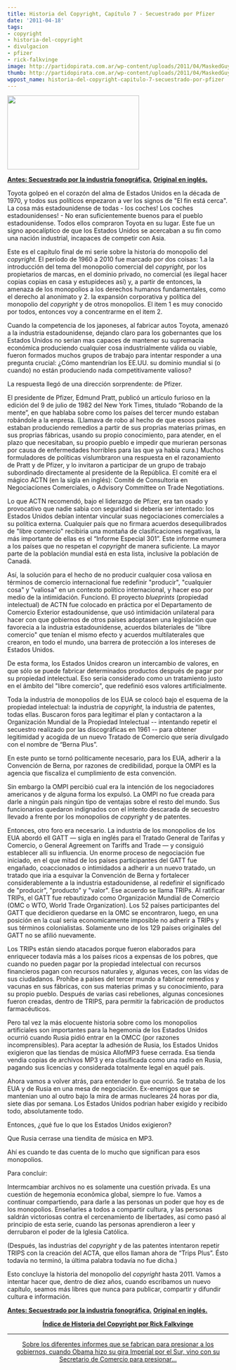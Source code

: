 ```yaml
---
title: Historia del Copyright, Capítulo 7 - Secuestrado por Pfizer
date: '2011-04-18'
tags:
- copyright
- historia-del-copyright
- divulgacion
- pfizer
- rick-falkvinge
image: http://partidopirata.com.ar/wp-content/uploads/2011/04/MaskedGuy-480x270.jpg
thumb: http://partidopirata.com.ar/wp-content/uploads/2011/04/MaskedGuy-480x270.jpg
wppost_name: historia-del-copyright-capitulo-7-secuestrado-por-pfizer
---
```


<a href="http://partidopirata.com.ar/wp-content/uploads/2011/04/MaskedGuy-480x270.jpg"><img class="aligncenter size-medium wp-image-756" title="MaskedGuy-480x270" src="http://partidopirata.com.ar/wp-content/uploads/2011/04/MaskedGuy-480x270-300x168.jpg" alt="" width="300" height="168" /></a>

<strong><a href="http://partido-pirata.blogspot.com/2011/04/historia-del-copyright-parte-6.html">Antes: Secuestrado por la industria fonográfica.</a></strong>
<strong>
</strong>
<strong><a href="http://falkvinge.net/2011/02/17/history-of-copyright-part-7-hijacked-by-pfizer/" target="_blank">Original en inglés.</a></strong>

Toyota golpeó en el corazón del alma de Estados Unidos en la década de 1970, y todos sus políticos enpezaron a ver los signos de "El fin está cerca". La cosa más estadounidense de todas - los coches! Los coches estadounidenses! - No eran suficientemente buenos para el pueblo estadounidense. Todos ellos compraron Toyota en su lugar. Este fue un signo apocalíptico de que los Estados Unidos se acercaban a su fin como una nación industrial, incapaces de competir con Asia.

Este es el capítulo final de mi serie sobre la historia do monopolio del <em>copyright</em>. El período de 1960 a 2010 fue marcado por dos coisas: 1.a la introducción del tema del monopolio comercial del <em>copyright</em>,  por los propietarios de marcas, en el dominio privado, no comercial (es  ilegal hacer copias copias en casa y estupideces así) y, a partir de entonces, la  amenaza de los monopolios a los derechos humanos fundamentales, como el derecho al  anonimato y 2. la expansión corporativa y política del monopolio del <em>copyright</em> y de otros monopolios. El item 1 es muy conocido por todos, entonces voy a concentrarme en el item 2.

Cuando  la competencia de los japoneses, al fabricar autos Toyota, amenazó a la industria estadounidense, dejando claro para los gobernantes que los Estados  Unidos no serian mas capaces de mantener su supremacia económica  produciendo cualquier cosa industrialmente válida ou viable, fueron  formados muchos grupos de trabajo para intentar responder a una pregunta  crucial: ¿Cómo mantendrían los EE.UU. su dominio mundial si (o cuando) no están produciendo nada competitivamente valioso?

La respuesta llegó de una dirección sorprendente: de Pfizer.

El  presidente de Pfizer, Edmund Pratt, publicó un artículo furioso en la  edición del 9 de julio de 1982 del New York Times, titulado “Robando de la  mente”, en que hablaba sobre como los países del tercer mundo estaban  robándole a la enpresa. (Llamava de robo al hecho de que esoos países estaban  produciendo remedios a partir de sus proprias materias primas, en sus  proprias fábricas, usando su propio conocimiento, para atender, en el  plazo que necesitaban, su proopio pueblo e impedir que murieran  personas por causa de enfermedades horribles para las que ya había cura.)  Muchos formuladores de políticas vislumbraron una respuesta en el razonamiento  de Pratt y de Pfizer, y lo invitaron a participar de un grupo de  trabajo subordinado directamente al presidente de la República. El comité  era el mágico ACTN (en la sigla en inglés): Comité de Consultoria en  Negociaciones Comerciales, o Advisory Committee on Trade Negotiations.

Lo  que ACTN recomendó, bajo el liderazgo de Pfizer, era tan osado y  provocativo que nadie sabia con seguridad si deberia ser intentado: los  Estados Unidos debían intentar vincular suas negociaciones comerciales a su  política externa. Cualquier país que no firmara acuerdos  desequilibrados de "libre comercio" recibiria una montaña de  clasificaciones negativas, la más importante de ellas es el “Informe  Especial 301”. Este informe enumera a los países que no respetan el <em>copyright</em> de manera suficiente. La mayor parte de la población mundial está en esta lista, inclusive la población de Canadá.

Así,  la solución para el hecho de no producir cualquier cosa valiosa en términos  de comercio internacional fue redefinir "producir", "cualquier cosa" y  "valiosa" en un contexto político internacional, y hacer eso por medio  de la intimidación. Funcionó. El proyecto <em>blueprints</em> (propiedad  intelectual) de ACTN fue colocado en práctica por el Departamento de  Comercio Exterior estadounidense, que usó intimidación unilateral para hacer  con que gobiernos de otros países adoptasen una legislación que favorecia  a la industria estadounidense, acuerdos bilateriales de "libre comercio" que  tenían el mismo efecto y acuerdos multilaterales que crearon, en todo el mundo, una barrera de protección a los intereses de Estados Unidos.

De esta  forma, los Estados Unidos crearon un intercambio de valores, en que sólo se  puede fabricar determinados productos después de pagar por su  propiedad intelectual. Eso seria considerado como un tratamiento justo  en el ámbito del "libre comercio", que redefinió esos valores  artificialmente.

Toda la industria de monopolios de los EUA se colocó bajo el esquema de la propiedad intelectual: la industria de <em>copyright</em>,  la industria de patentes, todas ellas. Buscaron foros para legitimar el  plan y contactaron a la Organización Mundial de la Propiedad Intelectual --  intentando repetir el secuestro realizado por las discográficas en 1961 -- para  obtener legitimidad y acogida de un nuevo Tratado de Comercio que sería divulgado con el nombre de “Berna Plus”.

En este punto se tornó  politicamente necesario, para los EUA, adherir a la Convención de Berna, por  razones de credibilidad, porque la OMPI es la agencia que fiscaliza el  cumplimiento de esta convención.

Sin embargo la OMPI percibió cual  era la intención de los negociadores americanos y de alguna forma los  expulsó. La OMPI no fue creada para darle a ningún país  ningún tipo de ventajas sobre el resto del mundo. Sus funcionarios  quedaron indignados con el intento descarada de secuestro llevado a  frente por los monopolios de <em>copyright</em> y de patentes.

Entonces,  otro foro era necesario. La industria de los monopolios de los EUA abordó ell  GATT — sigla en inglés para el Tratado General de Tarifas y Comercio, o  General Agreement on Tariffs and Trade — y consiguió establecer alli su  influencia. Un enorme proceso de negociación fue iniciado, en el que  mitad de los países participantes del GATT fue engañado, coaccionados o  intimidados a adherir a un nuevo tratado, un tratado que iria a esquivar la  Convención de Berna y fortalecer considerablemente a la industria estadounidense,  al redefinir el significado de "producir", "producto" y "valor". Ese  acuerdo se llama TRIPs. Al ratificar  TRIPs, el GATT fue rebautizado como  Organización Mundial de Comercio (OMC o WTO, World Trade Organization).  Los 52 países participantes del GATT que decidieron quedarse en la OMC se encontraron,  luego, en una posición en la cual seria economicamente imposible no adherir  a TRIPs y sus términos colonialistas. Solamente uno de los 129 países  originales del GATT no se afilió nuevamente.

Los TRIPs están siendo  atacados porque fueron elaborados para enriquecer todavía más a los países ricos  a expensas de los pobres, que cuando no pueden pagar por la propiedad  intelectual con recursos financieros pagan con recursos naturales y, algunas veces,  con las vidas de sus ciudadanos. Prohíbe a países del tercer mundo a  fabricar remedios y vacunas en sus fábricas, con sus materias primas y  su conocimiento, para su propio pueblo. Después de varias  casi rebeliones, algunas concesiones fueron creadas, dentro de TRIPS, para  permitir la fabricación de productos farmacéuticos.

Pero tal vez la  más elocuente historia sobre como los monopolios artificiales son  importantes para la hegemonia de los Estados Unidos ocurrió cuando  Rusia pidió entrar en la OMCC (por razones incomprensibles). Para  aceptar la adhesión de Rusia, los Estados Unidos exigieron que las tiendas de  música AllofMP3 fuese cerrada. Esa tienda vendia copias de archivos MP3 y  era clasificada como una radio en Rusia, pagando sus licencias y  considerada totalmente legal en aquél país.

Ahora vamos a volver  atrás, para entender lo que ocurrió. Se trataba de los EUA y de Rusia en  una mesa de negociación. Ex-enemigos que se mantenian uno al outro bajo la mira de armas nucleares 24 horas por dia, siete dias por semana. Los  Estados Unidos podrian haber exigido y recibido todo, absolutamente todo.

Entonces, ¿qué fue lo que los Estados Unidos exigieron?

Que Rusia cerrase una tiendita de música en MP3.

Ahí es cuando te das cuenta de lo mucho que significan para esos monopolios.

Para concluir:

Intermcambiar  archivos no es solamente una cuestión privada. Es una cuestión de hegemonia  econômica global, siempre lo fue. Vamos a continuar compartiendo, para darle a las personas un poder que hoy es de los monopolios. Enseñarles a todos a  compartir cultura, y las personas saldrán victoriosas contra el  cercenamiento de libertades, así como pasó al principio de esta serie, cuando las personas aprendieron a leer y derrubaron el poder de la Iglesia  Católica.

(Después, las industrias del <em>copyright</em> y de las  patentes intentaron repetir TRIPS con la creación del ACTA, que ellos llaman  ahora de “Trips Plus”. Ésto todavía no terminó, la última palabra todavía no fue dicha.)

Esto concluye la historia del monopolio del <em>copyright</em> hasta 2011. Vamos a intentar hacer que, dentro de diez años, cuando  escribamos un nuevo capítulo, seamos más libres que nunca para  publicar, compartir y difundir cultura e información.

<strong><a href="http://partidopirata.com.ar/752/historia-del-copyright-parte-6-secuestrado-por-la-industria-fonografica">Antes: Secuestrado por la industria fonográfica.</a></strong>
<strong>
</strong>
<strong><a href="http://falkvinge.net/2011/02/17/history-of-copyright-part-7-hijacked-by-pfizer/" target="_blank">Original en inglés.</a></strong>
<div style="text-align: center;"><strong><a href="http://partidopirata.com.ar/759/indice-de-la-historia-del-copyright-por-rick-falkvinge&quot;">Índice de Historia del Copyright por Rick Falkvinge</a></strong></div>
<strong>
</strong>

<hr />

<strong> </strong>
<div style="text-align: center;"><a href="http://partido-pirata.blogspot.com/2011/03/alerta-alerta-alerta-que-caminaobama-en.html">Sobre los diferentes informes que se fabrican para presionar a los gobiernos, cuando Obama hizo su gira Imperial por el Sur, vino con su Secretario de Comercio para presionar...</a>
<strong> </strong></div>
